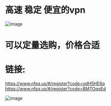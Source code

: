 # 高速 稳定 便宜的vpn

![image](https://github.com/user-attachments/assets/73bbaaa5-0184-4847-a77d-3be041d10da5)

# 可以定量选购，价格合适
# 链接:
https://www.nfsq.us/#/register?code=odH5HE6q
https://www.nfsq.us/#/register?code=BMTOqqEd

![image](https://github.com/user-attachments/assets/e2888389-808c-481b-b01d-2549d050c443)

